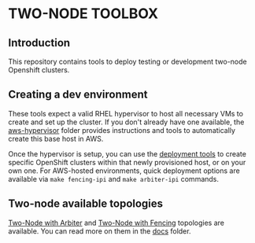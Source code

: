 # TWO-NODE TOOLBOX
## Introduction
This repository contains tools to deploy testing or development two-node Openshift clusters.

## Creating a dev environment
These tools expect a valid RHEL hypervisor to host all necessary VMs to create and set up the cluster.
If you don't already have one available, the [aws-hypervisor](deploy/aws-hypervisor/README.md) folder provides instructions and tools to automatically create this base host in AWS.

Once the hypervisor is setup, you can use the [deployment tools](deploy/openshift-clusters/README.md) to create specific OpenShift clusters within that newly provisioned host, or on your own one. For AWS-hosted environments, quick deployment options are available via `make fencing-ipi` and `make arbiter-ipi` commands. 

## Two-node available topologies
[Two-Node with Arbiter](docs/arbiter/README.md) and [Two-Node with Fencing](docs/fencing/README.md) topologies are available. You can read more on them in the [docs](docs) folder.